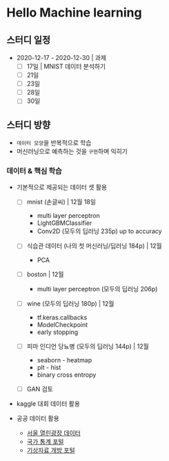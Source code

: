 # Hello Machine learning

스터디 일정
-

- 2020-12-17 - 2020-12-30 | 과제
    + [ ] 17일 | MNIST 데이터 분석하기
    + [ ] 21일
    + [ ] 23일
    + [ ] 28일
    + [ ] 30일

## 스터디 방향

- `데이터 모양`을 반복적으로 학습
- 머신러닝으로 예측하는 것을 `구현`하며 익히기

### 데이터 & 핵심 학습

- 기본적으로 제공되는 데이터 셋 활용
    + [ ] mnist (손글씨) | 12월 18일
        * multi layer perceptron
        * LightGBMClassifier 
        * Conv2D (모두의 딥러닝 235p) up to accuracy
        
    + [ ] 식습관 데이터 (나의 첫 머신러닝/딥러닝 184p) | 12월
        * PCA
      
    + [ ] boston | 12월
        * multi layer perceptron (모두의 딥러닝 206p)
      
    + [ ] wine (모두의 딥러닝 180p) | 12월
        * tf.keras.callbacks
        * ModelCheckpoint
        * early stopping
        
    + [ ] 피마 인디언 당뇨병 (모두의 딥러닝 144p) | 12월
        * seaborn - heatmap
        * plt - hist
        * binary cross entropy
    
    * [ ] GAN 검토


- kaggle 대회 데이터 활용
    
  
- 공공 데이터 활용
    + [서울 열린광장 데이터](http://data.seoul.go.kr/)
    + [국가 통계 포털](https://kosis.kr/search/search.do)
    + [기상자료 개방 포털](https://data.kma.go.kr)
    
